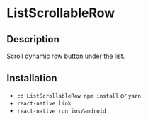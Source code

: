 # ListScrollableRow

## Description
Scroll dynamic row button under the list.

## Installation

- `cd ListScrollableRow npm install` or `yarn` 
- `react-native link`
- `react-native run ios/android`

